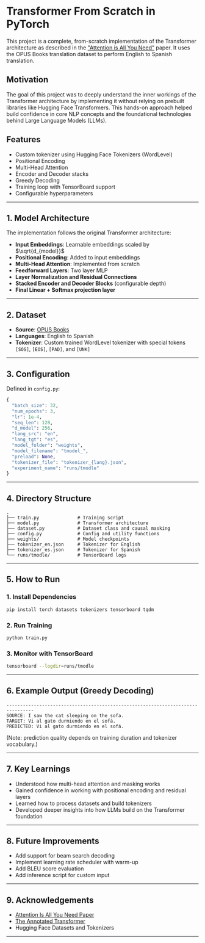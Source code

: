 # Transformer From Scratch in PyTorch

This project is a complete, from-scratch implementation of the Transformer architecture as described in the ["Attention is All You Need"](https://arxiv.org/abs/1706.03762) paper. It uses the OPUS Books translation dataset to perform English to Spanish translation.

## Motivation

The goal of this project was to deeply understand the inner workings of the Transformer architecture by implementing it without relying on prebuilt libraries like Hugging Face Transformers. This hands-on approach helped build confidence in core NLP concepts and the foundational technologies behind Large Language Models (LLMs).

## Features

* Custom tokenizer using Hugging Face Tokenizers (WordLevel)
* Positional Encoding
* Multi-Head Attention
* Encoder and Decoder stacks
* Greedy Decoding
* Training loop with TensorBoard support
* Configurable hyperparameters

---

## 1. Model Architecture

The implementation follows the original Transformer architecture:

* **Input Embeddings**: Learnable embeddings scaled by $\sqrt{d_{model}}$
* **Positional Encoding**: Added to input embeddings
* **Multi-Head Attention**: Implemented from scratch
* **Feedforward Layers**: Two layer MLP
* **Layer Normalization and Residual Connections**
* **Stacked Encoder and Decoder Blocks** (configurable depth)
* **Final Linear + Softmax projection layer**

---

## 2. Dataset

* **Source**: [OPUS Books](https://huggingface.co/datasets/opus_books)
* **Languages**: English to Spanish
* **Tokenizer**: Custom trained WordLevel tokenizer with special tokens `[SOS]`, `[EOS]`, `[PAD]`, and `[UNK]`

---

## 3. Configuration

Defined in `config.py`:

```python
{
  "batch_size": 32,
  "num_epochs": 3,
  "lr": 1e-4,
  "seq_len": 128,
  "d_model": 256,
  "lang_src": "en",
  "lang_tgt": "es",
  "model_folder": "weights",
  "model_filename": "tmodel_",
  "preload": None,
  "tokenizer_file": "tokenizer_{lang}.json",
  "experiment_name": "runs/tmodle"
}
```

---

## 4. Directory Structure

```
.
├── train.py              # Training script
├── model.py              # Transformer architecture
├── dataset.py            # Dataset class and causal masking
├── config.py             # Config and utility functions
├── weights/              # Model checkpoints
├── tokenizer_en.json     # Tokenizer for English
├── tokenizer_es.json     # Tokenizer for Spanish
└── runs/tmodle/          # TensorBoard logs
```

---

## 5. How to Run

### 1. Install Dependencies

```bash
pip install torch datasets tokenizers tensorboard tqdm
```

### 2. Run Training

```bash
python train.py
```

### 3. Monitor with TensorBoard

```bash
tensorboard --logdir=runs/tmodle
```

---

## 6. Example Output (Greedy Decoding)

```
--------------------------------------------------------------------------------
SOURCE: I saw the cat sleeping on the sofa.
TARGET: Vi al gato durmiendo en el sofá.
PREDICTED: Vi al gato durmiendo en el sofá.
```

(Note: prediction quality depends on training duration and tokenizer vocabulary.)

---

## 7. Key Learnings

* Understood how multi-head attention and masking works
* Gained confidence in working with positional encoding and residual layers
* Learned how to process datasets and build tokenizers
* Developed deeper insights into how LLMs build on the Transformer foundation

---

## 8. Future Improvements

* Add support for beam search decoding
* Implement learning rate scheduler with warm-up
* Add BLEU score evaluation
* Add inference script for custom input

---

## 9. Acknowledgements

* [Attention Is All You Need Paper](https://arxiv.org/abs/1706.03762)
* [The Annotated Transformer](http://nlp.seas.harvard.edu/2018/04/03/attention.html)
* Hugging Face Datasets and Tokenizers

---
